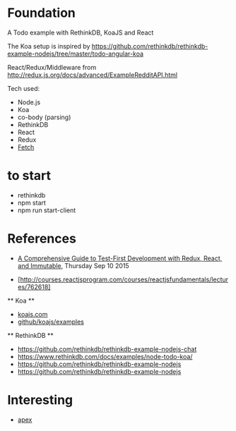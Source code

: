 # Foundation
A Todo example with RethinkDB, KoaJS and React

The Koa setup is inspired by https://github.com/rethinkdb/rethinkdb-example-nodejs/tree/master/todo-angular-koa

React/Redux/Middleware from http://redux.js.org/docs/advanced/ExampleRedditAPI.html

Tech used:
* Node.js
 * Koa
  * co-body (parsing)
 * RethinkDB
* React
* Redux
* [Fetch](https://github.com/github/fetch)

# to start
* rethinkdb
* npm start
* npm run start-client

# References
* [A Comprehensive Guide to Test-First Development with Redux, React, and Immutable](http://teropa.info/blog/2015/09/10/full-stack-redux-tutorial.html#the-server-application), Thursday Sep 10 2015

* [http://courses.reactjsprogram.com/courses/reactjsfundamentals/lectures/762618]

** Koa **
* [koajs.com](http://koajs.com/)
* [github/koajs/examples](https://github.com/koajs/examples)

** RethinkDB **
* https://github.com/rethinkdb/rethinkdb-example-nodejs-chat
* https://www.rethinkdb.com/docs/examples/node-todo-koa/
* https://github.com/rethinkdb/rethinkdb-example-nodejs
* https://github.com/rethinkdb/rethinkdb-example-nodejs

# Interesting
* [apex](https://github.com/apex/apex)
